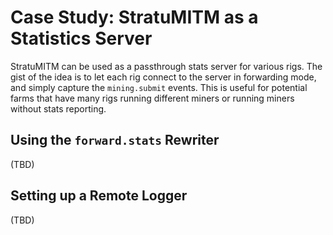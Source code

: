 # Case Study: StratuMITM as a Statistics Server
StratuMITM can be used as a passthrough stats server for various rigs. The gist
of the idea is to let each rig connect to the server in forwarding mode, and 
simply capture the `mining.submit` events. This is useful for potential farms 
that have many rigs running different miners or running miners without stats 
reporting.

## Using the `forward.stats` Rewriter
(TBD)

## Setting up a Remote Logger
(TBD)